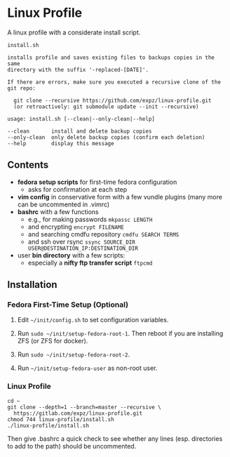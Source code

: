 # Linux Profile

A linux profile with a considerate install script.

```
install.sh

installs profile and saves existing files to backups copies in the same
directory with the suffix '-replaced-[DATE]'.

If there are errors, make sure you executed a recursive clone of the git repo:

  git clone --recursive https://github.com/expz/linux-profile.git
  (or retroactively: git submodule update --init --recursive)

usage: install.sh [--clean|--only-clean|--help]

--clean       install and delete backup copies
--only-clean  only delete backup copies (confirm each deletion)
--help        display this message
```

## Contents

* __fedora setup scripts__ for first-time fedora configuration
  + asks for confirmation at each step
* __vim config__ in conservative form with a few vundle plugins (many more can be uncommented in .vimrc)
* __bashrc__ with a few functions
  + e.g., for making passwords `mkpassc LENGTH`
  + and encrypting `encrypt FILENAME`
  + and searching cmdfu repository `cmdfu SEARCH TERMS`
  + and ssh over rsync `ssync SOURCE_DIR USER@DESTINATION_IP:DESTINATION_DIR`
* user __bin directory__ with a few scripts:
  + especially a __nifty ftp transfer script__ `ftpcmd`

## Installation

### Fedora First-Time Setup (Optional)

1. Edit `~/init/config.sh` to set configuration variables.

2. Run `sudo ~/init/setup-fedora-root-1`. Then reboot if you are installing ZFS (or ZFS for docker).

3. Run `sudo ~/init/setup-fedora-root-2`.

4. Run `~/init/setup-fedora-user` as non-root user.

### Linux Profile

```
cd ~
git clone --depth=1 --branch=master --recursive \
  https://gitlab.com/expz/linux-profile.git
chmod 744 linux-profile/install.sh
./linux-profile/install.sh
```

Then give .bashrc a quick check to see whether any lines (esp. directories to 
add to the path) should be uncommented.
